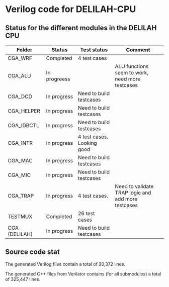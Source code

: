 # Verilog code for DELILAH-CPU

## Status for the different modules in the DELILAH CPU

| Folder           | Status        |  Test status | Comment              |
|------------------|---------------|--------------|----------------------|
| CGA_WRF          | Completed     | 4 test cases |                      |
| CGA_ALU          | In progreess  |              | ALU functions seem to work, need more testcases |
| CGA_DCD          | In progress   | Need to build testcases             |
| CGA_HELPER       | In progress   | Need to build testcases             |
| CGA_IDBCTL       | In progress   | Need to build testcases             |
| CGA_INTR         | In progress   | 4 test cases. Looking good |
| CGA_MAC          | In progress   | Need to build testcases             |
| CGA_MIC          | In progress   | Need to build testcases             |
| CGA_TRAP         | In progress   | 4 test cases. | Need to validate TRAP logic and add more testcases |
| TESTMUX          | Completed     | 26 test cases |         |
| CGA (DELILAH)    | In progress   | Need to build testcases             |

## Source code stat

The generated Verilog files contain a total of 20,372 lines.

The generated C++ files from Verilator contains (for all submodules) a total of 325,447 lines.
